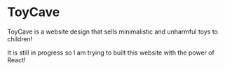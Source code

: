 # ToyCave
ToyCave is a website design that sells minimalistic and unharmful toys to children!

It is still in progress so I am trying to built this website with the power of React!

